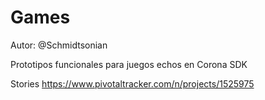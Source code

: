 Games
=====

Autor: @Schmidtsonian

Prototipos funcionales para juegos echos en Corona SDK


Stories https://www.pivotaltracker.com/n/projects/1525975